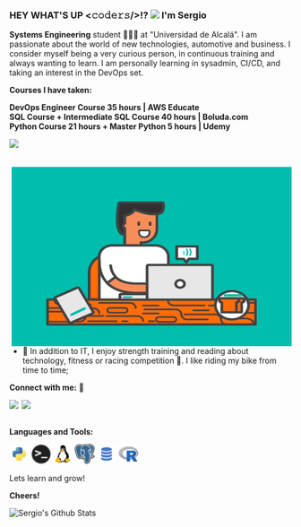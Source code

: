 ### HEY WHAT'S UP <𝚌𝚘𝚍𝚎𝚛𝚜/>!? <img src="https://media.giphy.com/media/hvRJCLFzcasrR4ia7z/giphy.gif" width="25px"> I'm Sergio
**Systems Engineering** student 👨🏻‍💻 at "Universidad de Alcalá". I am passionate about the world of new technologies, automotive and business.
I consider myself being a very curious person, in continuous training and always wanting to learn.
I am personally learning in sysadmin, CI/CD, and taking an interest in the DevOps set. 


**Courses I have taken:** <br>

**DevOps Engineer Course 35 hours | AWS Educate** <br>
**SQL Course + Intermediate SQL Course 40 hours | Boluda.com** <br>
**Python Course 21 hours + Master Python 5 hours | Udemy**



![](https://visitor-badge.glitch.me/badge?page_id=sennayrton.sennayrton)

<br />

<img align="right" alt="GIF" src="https://github.com/sennayrton/sennayrton/blob/main/code2.gif" width="500" height="320" />



- 🚀 In addition to IT, I enjoy strength training and reading about technology, fitness or racing competition 📖. I like riding my bike from time to time;

**Connect with me:** 📌

<a href="https://www.linkedin.com/in/sergiopicazoserrano/">
  <img align="left" width="22px" src="https://cdn.jsdelivr.net/npm/simple-icons@v3/icons/linkedin.svg" />
</a>
<a href="https://dev.to/sennayrton">
  <img align="left"  width="22px" src="https://cdn.jsdelivr.net/npm/simple-icons@3.13.0/icons/dev-dot-to.svg" />
</a>

<br />
<br />

**Languages and Tools:**  


<img src="https://raw.githubusercontent.com/github/explore/80688e429a7d4ef2fca1e82350fe8e3517d3494d/topics/python/python.png" alt="PYTHON"
	width="35" height="35" />
<img src="https://raw.githubusercontent.com/github/explore/80688e429a7d4ef2fca1e82350fe8e3517d3494d/topics/terminal/terminal.png" alt="Terminal"
	width="35" height="35" />
<img src="https://raw.githubusercontent.com/github/explore/80688e429a7d4ef2fca1e82350fe8e3517d3494d/topics/linux/linux.png" alt="Linux"
	width="35" height="35" />
<img src="https://raw.githubusercontent.com/github/explore/80688e429a7d4ef2fca1e82350fe8e3517d3494d/topics/postgresql/postgresql.png" alt="POSTGRESQL"
	width="35" height="35" />
<img src="https://raw.githubusercontent.com/github/explore/80688e429a7d4ef2fca1e82350fe8e3517d3494d/topics/sql/sql.png" alt="SQL"
	width="35" height="35" />
<img src="https://raw.githubusercontent.com/github/explore/80688e429a7d4ef2fca1e82350fe8e3517d3494d/topics/r/r.png" alt="R"
	width="35" height="35" />


	
Lets learn and grow!

**Cheers!**

![Sergio's Github Stats](https://github-readme-stats.vercel.app/api?username=sennayrton&show_icons=true&theme=radical)




